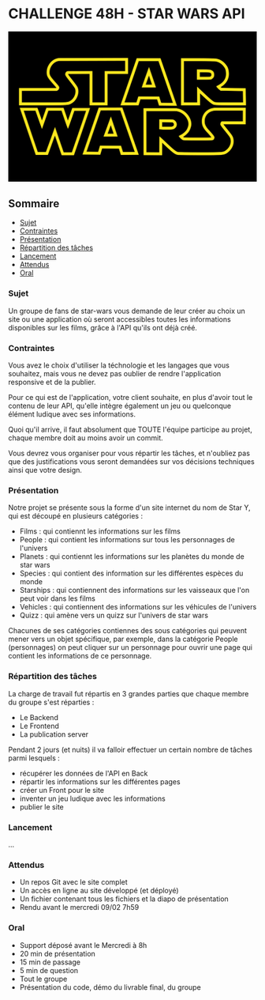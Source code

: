 # CHALLENGE 48H - STAR WARS API

![Couverture](/publics/images/starwars.png)

## Sommaire
- [Sujet](#sujet)
- [Contraintes](#contraintes)
- [Présentation](#presentation)
- [Répartition des tâches](#repartition-des-taches)
- [Lancement](#lancement)
- [Attendus](#attendus)
- [Oral](#oral)

### Sujet

Un groupe de fans de star-wars vous demande de leur créer au choix un site ou une application où seront accessibles toutes les informations disponibles sur les films, grâce à l'API qu'ils ont déjà créé.

### Contraintes

Vous avez le choix d'utiliser la téchnologie et les langages que vous souhaitez, mais vous ne devez pas oublier de rendre l'application responsive et de la publier.

Pour ce qui est de l'application, votre client souhaite, en plus d'avoir tout le contenu de leur API, qu'elle intègre également un jeu ou quelconque élément ludique avec ses informations.

Quoi qu'il arrive, il faut absolument que TOUTE l'équipe participe au projet, chaque membre doit au moins avoir un commit. 

Vous devrez vous organiser pour vous répartir les tâches, et n'oubliez pas que des justifications vous seront demandées sur vos décisions techniques ainsi que votre design.

### Présentation 

Notre projet se présente sous la forme d'un site internet du nom de Star Y, qui est découpé en plusieurs catégories :

- Films : qui contiennt les informations sur les films
- People : qui contient les informations sur tous les personnages de l'univers
- Planets : qui contiennt les informations sur les planètes du monde de star wars
- Species : qui contient des information sur les différentes espèces du monde
- Starships : qui contiennent des informations sur les vaisseaux que l'on peut voir dans les films
- Vehicles : qui contiennent des informations sur les véhicules de l'univers
- Quizz : qui amène vers un quizz sur l'univers de star wars

Chacunes de ses catégories contiennes des sous catégories qui peuvent mener vers un objet spécifique, par exemple, dans la catégorie People (personnages) on peut cliquer sur un personnage pour ouvrir une page qui contient les informations de ce personnage.

### Répartition des tâches

La charge de travail fut répartis en 3 grandes parties que chaque membre du groupe s'est réparties : 

- Le Backend
- Le Frontend
- La publication server

Pendant 2 jours (et nuits) il va falloir effectuer un certain nombre de tâches parmi lesquels : 

- récupérer les données de l'API en Back
- répartir les informations sur les différentes pages
- créer un Front pour le site 
- inventer un jeu ludique avec les informations
- publier le site 

### Lancement

...

### Attendus

*	Un repos Git avec le site complet
*	Un accès en ligne au site développé (et déployé)
*	Un fichier contenant tous les fichiers et la diapo de présentation
* Rendu avant le mercredi 09/02 7h59 

### Oral

*	Support déposé avant le Mercredi à 8h
*   20 min de présentation
*	15 min de passage
*   5 min de question
*	Tout le groupe
*	Présentation du code, démo du livrable final, du groupe